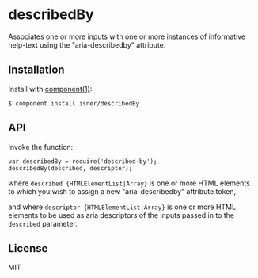 
# describedBy

  Associates one or more inputs with one or more
  instances of informative help-text using the
  "aria-describedby" attribute.

## Installation

  Install with [component(1)](http://component.io):

    $ component install isner/describedBy

## API

  Invoke the function:

    var describedBy = require('described-by');
    describedBy(described, descriptor);

  where `described {HTMLElementList|Array}` is one or more HTML elements to which you wish to assign a new "aria-describedby" attribute token,

  and where `descriptor {HTMLElementList|Array}` is one or more HTML elements to be used as aria descriptors of the inputs passed in to the `described` parameter.

## License

  MIT
